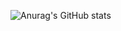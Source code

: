 ![Anurag's GitHub stats](https://github-readme-stats.vercel.app/api?username=collinrentz7&show_icons=true&theme=aura_dark&count_private=true)
